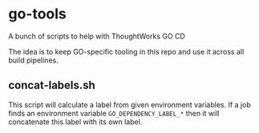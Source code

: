 # go-tools
A bunch of scripts to help with ThoughtWorks GO CD

The idea is to keep GO-specific tooling in this repo and use it across all build pipelines.

## concat-labels.sh
This script will calculate a label from given environment variables. If a job finds an environment variable ```GO_DEPENDENCY_LABEL_*``` then it will concatenate this label with its own label.

